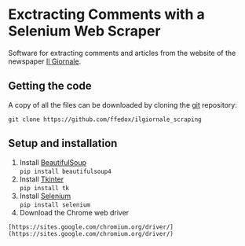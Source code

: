 # Exctracting Comments with a Selenium Web Scraper

Software for extracting comments and articles from the website of the newspaper [Il Giornale](https://www.ilgiornale.it/).

## Getting the code

A copy of all the files can be downloaded by cloning the
[git](https://git-scm.com/) repository:

    git clone https://github.com/ffedox/ilgiornale_scraping

## Setup and installation
1. Install [BeautifulSoup](https://www.crummy.com/software/BeautifulSoup/bs4/doc/) <br />
`pip install beautifulsoup4` <br />
2. Install [Tkinter](https://docs.python.org/3/library/tkinter.html) <br />
`pip install tk`
3. Install [Selenium](https://www.selenium.dev/) <br />
`pip install selenium`
4. Download the Chrome web driver
   
`[https://sites.google.com/chromium.org/driver/](https://sites.google.com/chromium.org/driver/)`


